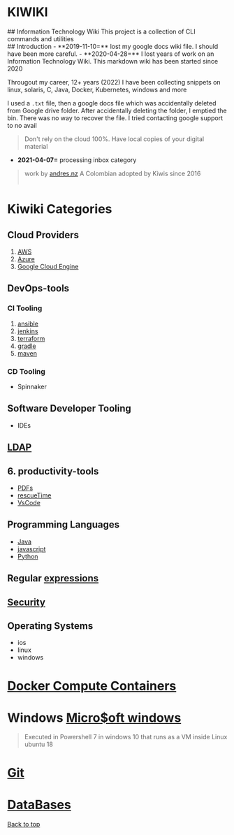 <h1>KIWIKI</h1>
## Information Technology Wiki
This project is a collection of CLI commands and utilities
<br>
## Introduction
- **2019-11-10=** lost my google docs wiki file. I should have been more careful.
- **2020-04-28=** I lost years of work on an Information Technology Wiki. This markdown wiki has been started since 2020

Througout my career, 12+ years (2022) I have been collecting snippets on linux, solaris, C, Java, Docker, Kubernetes, windows and more

I used a `.txt` file, then a google docs file which was accidentally deleted from Google drive folder. After accidentally deleting the folder, I emptied the bin. There was no way to recover the file. I tried contacting google support to no avail

> Don't rely on the cloud 100%. Have local copies of your digital material

- **2021-04-07=** processing inbox category
> work by [andres.nz](www.andres.nz) A Colombian adopted by Kiwis since 2016
<br> <br>

# Kiwiki Categories

## Cloud Providers
  1. [AWS](./aws/readme.md)
  2. [Azure](./azure/readme.md)
  3. [Google Cloud Engine](./gce/readme.md)
## DevOps-tools
### CI Tooling
  1. [ansible](./devops-tools/ansible)
  2. [jenkins](./devops-tools/jenkins/)
  3. [terraform](./devops-tools/terraform/)
  4. [gradle](./devops-tools/gradle)
  5. [maven](./devops-tools/maven)
### CD Tooling
  - Spinnaker
## Software Developer Tooling
  - IDEs
## [LDAP](./LDAP/)
## 6. productivity-tools
  - [PDFs](./productivity-tools/pdf)
  - [rescueTime](./productivity-tools/rescue-time/)
  - [VsCode](./productivity-tools/vscode-setup/)

## Programming Languages
  - [Java](./programming-languages/java/readme.md)
  - [javascript](./programming-languages/java/readme.md)
  - [Python](./programming-languages/python/readme.md)

## Regular [expressions](./regex/readme.md)
## [Security](./security/)
## Operating Systems
  - ios
  - linux
  - windows

# [Docker Compute Containers](./containers/readme.md)
# Windows [Micro\$oft windows](./windows/readme.md)
> Executed in Powershell 7 in windows 10 that runs as a VM inside Linux ubuntu 18
  
# [Git](./git/readme.md)
# [DataBases](./databases/sql.md)

[Back to top](#)